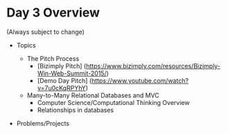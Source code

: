 # Day 3 Overview

(Always subject to change)

- Topics
  - The Pitch Process
    - [Bizimply Pitch] (https://www.bizimply.com/resources/Bizimply-Win-Web-Summit-2015/)
    - [Demo Day Pitch] (https://www.youtube.com/watch?v=7u0cKqRPYhY)
  - Many-to-Many Relational Databases and MVC
    - Computer Science/Computational Thinking Overview
    - Relationships in databases

- Problems/Projects

